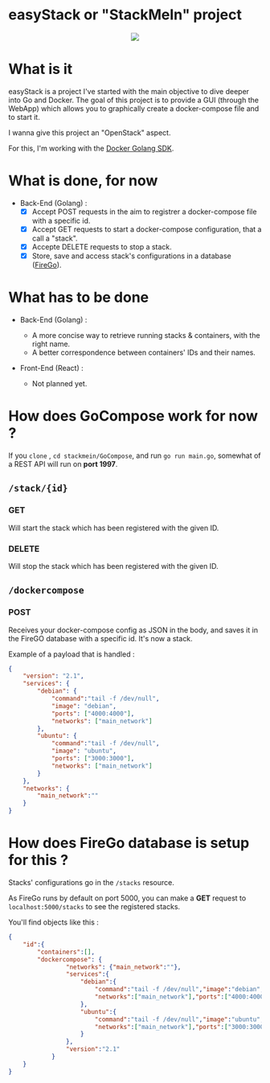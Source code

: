 # easyStack or "StackMeIn" project

<div align="center">
<img src="https://i.kym-cdn.com/photos/images/original/001/465/006/fe5.gif">
</div>

# What is it

easyStack is a project I've started with the main objective to dive deeper into Go and Docker.
The goal of this project is to provide a GUI (through the WebApp) which allows you to graphically create a docker-compose file and to start it.

I wanna give this project an "OpenStack" aspect.

For this, I'm working with the [Docker Golang SDK](https://godoc.org/github.com/docker/docker/client).


# What is done, for now

- Back-End (Golang) :
    - [x] Accept POST requests in the aim to registrer a docker-compose file with a specific id.
    - [x] Accept GET requests to start a docker-compose configuration, that a call a "stack".
    - [x] Accepte DELETE requests to stop a stack.
    - [x] Store, save and access stack's configurations in a database ([FireGo](https://github.com/applinh/firego)).

# What has to be done

- Back-End (Golang) :
    - A more concise way to retrieve running stacks & containers, with the right name.
    - A better correspondence between containers' IDs and their names.


- Front-End (React) : 
    - Not planned yet.


# How does GoCompose work for now ?

If you `clone` , `cd stackmein/GoCompose`, and run `go run main.go`, somewhat of a REST API will run on **port 1997**.

## `/stack/{id}`
### GET

Will start the stack which has been registered with the given ID.

### DELETE

Will stop the stack which has been registered with the given ID.

## `/dockercompose`

### POST

Receives your docker-compose config as JSON in the body, and saves it in the FireGO database with a specific id.
It's now a stack.

Example of a payload that is handled : 

```json
{
	"version": "2.1",
	"services": {
		"debian": {
			"command":"tail -f /dev/null",
			"image": "debian",
			"ports": ["4000:4000"],
			"networks": ["main_network"]
		},
		"ubuntu": {
			"command":"tail -f /dev/null",
			"image": "ubuntu",
			"ports": ["3000:3000"],
			"networks": ["main_network"]
		}
	},
	"networks": {
		"main_network":""
	}
}
```

# How does FireGo database is setup for this ?

Stacks' configurations go in the `/stacks` resource.

As FireGo runs by default on port 5000, you can make a **GET** request to `localhost:5000/stacks` to see the registered stacks.

You'll find objects like this : 

```json
{
    "id":{
        "containers":[],
        "dockercompose": {
                "networks": {"main_network":""},
                "services":{
                    "debian":{
                        "command":"tail -f /dev/null","image":"debian",
                        "networks":["main_network"],"ports":["4000:4000"]
                    },
                    "ubuntu":{
                        "command":"tail -f /dev/null","image":"ubuntu",
                        "networks":["main_network"],"ports":["3000:3000"]
                    }
                },
                "version":"2.1"
            }
    }
}
```